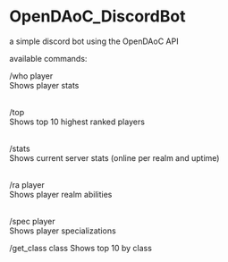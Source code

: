 # OpenDAoC_DiscordBot
 a simple discord bot using the OpenDAoC API

available commands:<br>

/who player <br> 
Shows player stats <br><br>

/top <br>
Shows top 10 highest ranked players <br><br>

/stats <br>
Shows current server stats (online per realm and uptime) <br><br>

/ra player <br>
Shows player realm abilities<br><br>

/spec player <br>
Shows player specializations

/get_class class
Shows top 10 by class
